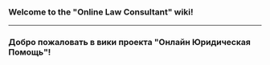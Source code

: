 ### Welcome to the "Online Law Consultant" wiki!

***

### Добро пожаловать в  вики проекта "Онлайн Юридическая Помощь"!

